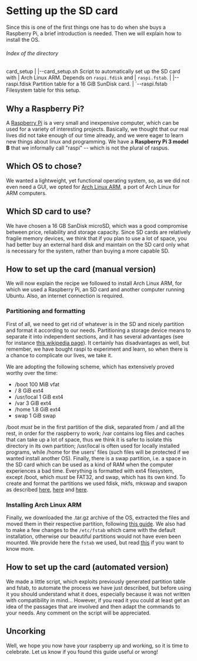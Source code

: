 # Setting up the SD card

Since this is one of the first things one has to do when she buys a 
Raspberry Pi, a brief introduction is needed. Then we will explain how 
to install the OS.

###### Index of the directory

card_setup
|
|--card_setup.sh		Script to automatically set up the SD card with 
|						Arch Linux ARM. Depends on `raspi.fdisk` and 
|						`raspi.fstab`.
|
|--raspi.fdisk			Partition table for a 16 GiB SunDisk card.
|
`--raspi.fstab			Filesystem table for this setup.

## Why a Raspberry Pi?

A [Raspberry Pi](https://www.raspberrypi.org/) is a very small and 
inexpensive computer, which can be used for a variety of interesting 
projects. Basically, we thought that our real lives did not take enough 
of our time already, and we were eager to learn new things about linux 
and programming. We have a **Raspberry Pi 3 model B** that we informally 
call "raspi" -- which is not the plural of raspus.

## Which OS to chose?

We wanted a lightweight, yet functional operating system, so, as we did 
not even need a GUI, we opted for [Arch Linux 
ARM](https://archlinuxarm.org), a port of Arch Linux for ARM computers.

## Which SD card to use?

We have chosen a 16 GB SanDisk microSD, which was a good compromise 
between price, reliability and storage capacity. Since SD cards are 
relatively fragile memory devices, we think that if you plan to use a 
lot of space, you had better buy an external hard disk and maintain on 
the SD card only what is necessary for the system, rather than buying a 
more capable SD.

## How to set up the card (manual version)

We will now explain the recipe we followed to install Arch Linux ARM, 
for which we used a Raspberry Pi, an SD card and another computer 
running Ubuntu. Also, an internet connection is required.

### Partitioning and formatting

First of all, we need to get rid of whatever is in the SD and nicely 
partition and format it according to our needs. Partitioning a storage 
device means to separate it into independent sections, and it has 
several advantages (see for instance [this wikipedia 
page](https://en.wikipedia.org/wiki/Disk_partitioning)). It certainly 
has disadvantages as well, but remember, we have bought raspi to 
experiment and learn, so when there is a chance to complicate our lives, 
we take it.

We are adopting the following scheme, which has extensively proved 
worthy over the time:

* /boot			100 MiB		vfat
* /				8 GiB		ext4
* /usr/local	1 GiB		ext4
* /var			3 GiB		ext4
* /home			1.8 GiB		ext4
* swap			1 GiB		swap

/boot *must* be in the first partition of the disk, separated from / and 
all the rest, in order for the raspberry to work; /var contains log 
files and caches that can take up a lot of space, thus we think it is 
safer to isolate this directory in its own partition; /usr/local is 
often used for locally installed programs, while /home for the users' 
files (such files will be protected if we wanted install another OS). 
Finally, there is a swap partition, i.e. a space in the SD card which 
can be used as a kind of RAM when the computer experiences a bad time.
Everything is formatted with ext4 filesystem, except /boot, which *must* 
be FAT32, and swap, which has its own kind. To create and format the 
partitions we used fdisk, mkfs, mkswap and swapon as described 
[here](https://archlinuxarm.org/platforms/armv8/broadcom/raspberry-pi-3), 
[here](https://wiki.archlinux.org/index.php/Partitioning) and 
[here](https://wiki.archlinux.org/index.php/Swap).

### Installing Arch Linux ARM

Finally, we downloaded the .tar.gz archive of the OS, extracted the 
files and moved them in their respective partition, following [this 
guide](https://archlinuxarm.org/platforms/armv8/broadcom/raspberry-pi-3). 
We also had to make a few changes to the `/etc/fstab` which came with 
the default installation, otherwise our beautiful partitions would not 
have even been mounted. We provide here the `fstab` we used, but read 
[this](https://wiki.archlinux.org/index.php/fstab) if you want to know 
more.

## How to set up the card (automated version)

We made a little script, which exploits previously generated partition 
table and fstab, to automate the process we have just described, but 
before using it you should understand what it does, especially because 
it was not written with compatibility in mind... However, if you read it 
you could at least get an idea of the passages that are involved and 
then adapt the commands to your needs. Any comment on the script will be 
appreciated.

## Uncorking

Well, we hope you now have your raspberry up and working, so it is time 
to celebrate. Let us know if you found this guide useful or wrong!
